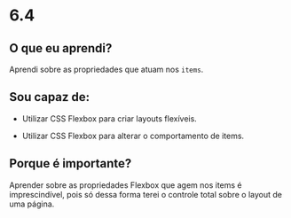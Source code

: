 # 6.4

## O que eu aprendi?

Aprendi sobre as propriedades que atuam nos ```items```.

## Sou capaz de:

* Utilizar CSS Flexbox para criar layouts flexíveis.

* Utilizar CSS Flexbox para alterar o comportamento de items.

## Porque é importante?

Aprender sobre as propriedades Flexbox que agem nos items é imprescindível, pois só dessa forma terei o controle total sobre o layout de uma página.
